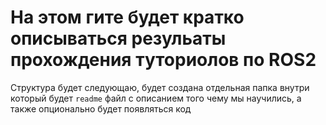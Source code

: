 # На этом гите будет кратко описываться резульаты прохождения туториолов по ROS2 

Структура будет следующаю, будет создана отдельная папка внутри который будет `readme` файл с описанием того чему мы научились, а также опционально будет появляться код